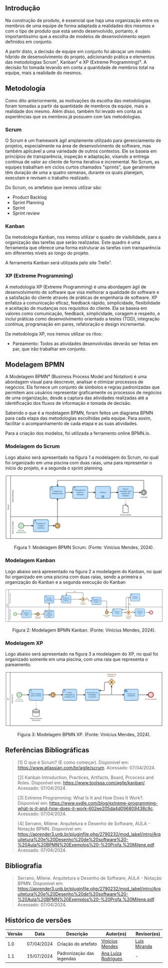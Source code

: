 ## Introdução

Na construção de produto, é essencial que haja uma organização entre os membros de uma equipe de forma adaptada a realidades dos mesmos e com o tipo de produto que está sendo desenvolvido, portanto, é importantíssimo que a escolha de modelos de desenvolvimento sejam definidos em conjunto.

A partir disto, a decisão de equipe em conjunto foi abraçar um modelo híbrido de desenvolvimento do projeto, adicionando prática e elementos das metodologias Scrum¹, Kanban² e XP (Extreme Programming)³. A decisão foi tomada levando em conta a quantidade de membros total na equipe, mais a realidade do mesmos.

## Metodologia

Como dito anteriormente, as motivações da escolha das metodologias foram tomadas a partir da quantidade de membros da equipe, mais a realidade dos mesmo. Além disso, também foi levado em conta as experiências que os membros já possuem com tais metodologias.

### Scrum

O Scrum é um framework ágil amplamente utilizado para gerenciamento de projetos, especialmente na área de desenvolvimento de software, mas também aplicável a uma variedade de outros contextos. Ele se baseia em princípios de transparência, inspeção e adaptação, visando a entrega contínua de valor ao cliente de forma iterativa e incremental. No Scrum, as equipes trabalham em ciclos curtos chamados "sprints", que geralmente têm duração de uma a quatro semanas, durante os quais planejam, executam e revisam o trabalho realizado. 

Do Scrum, os artefatos que iremos utilizar são:
- Product Backlog
- Sprint Planning
- Sprint
- Sprint review

### Kanban
Da metodologia Kanban, nos iremos utilizar o quadro de visibilidade, para a organização das tarefas que serão realizadas. Este quadro é uma ferramenta que oferece uma forma estruturar as tarefas com transparência em diferentes níveis ao longo do projeto. 

A ferramenta Kanban será utilizada pelo site Trello¹. 

### XP (Extreme Programming)
A metodologia XP (Extreme Programming) é uma abordagem ágil de desenvolvimento de software que visa melhorar a qualidade do software e a satisfação do cliente através de práticas de engenharia de software. XP enfatiza a comunicação eficaz, feedback rápido, simplicidade, flexibilidade e aceitação de mudanças nos requisitos do cliente. Ela se baseia em valores como comunicação, feedback, simplicidade, coragem e respeito, e inclui práticas como desenvolvimento orientado a testes (TDD), integração contínua, programação em pares, refatoração e design incremental.

Da metodologia XP, nos iremos utilizar os ritos:
- Pareamento: Todos as atividades desenvolvidas deverão ser feitas em par, que irão trabalhar em conjunto.

## Modelagem BPMN
A Modelagem BPMN⁴ (Business Process Model and Notation) é uma abordagem visual para descrever, analisar e otimizar processos de negócios. Ela fornece um conjunto de símbolos e regras padronizadas que permitem aos usuários representar graficamente os processos de negócios de uma organização, desde a captura das atividades realizadas até a identificação dos fluxos de informação e tomada de decisão. 

Sabendo o que é a modelagem BPMN, foram feitos um diagrama BPMN para cada etapa das metodologias escolhidas pela equipe. Para assim, facilitar o acompanhamento de cada etapa e as suas atividades.

Para a criação dos modelos, foi utilizada a ferramento online BPMN.io.

### Modelagem do Scrum
Logo abaixo será apresentado na figura 1 a modelagem do Scrum, no qual foi organizado em uma piscina com duas raias, uma para representar o início do projeto, e a segunda o sprint planning.

![](./images/scrum.svg)

<div style="text-align: center">
<p> Figura 1: Modelagem BPMN Scrum. (Fonte: Vinícius Mendes, 2024). </p>
</div>

### Modelagem Kanban
Logo abaixo será apresentado na figura 2 a modelagem do Kanban, no qual foi organizado em uma piscina com duas raias, sendo a primeira a organização do Kanban e a segunda execução do Kanban

![](./images/Kanban.svg)

<div style="text-align: center">
<p> Figura 2: Modelagem BPMN Kanban. (Fonte: Vinícius Mendes, 2024). </p>
</div>

### Modelagem XP
Logo abaixo será apresentado na figura 3 a modelagem do XP, no qual foi organizado somente em uma piscina, com uma raia que representa o pareamento.

![](./images/xp.svg)

<div style="text-align: center">
<p> Figura 3: Modelagem BPMN XP. (Fonte: Vinícius Mendes, 2024). </p>
</div>

## Referências Bibliográficas
> [1] O que é Scrum? (E como começar). Disponível em: https://www.atlassian.com/br/agile/scrum. Acessado: 07/04/2024.
> 
> [2] Kanban Introduction, Practices, Artifacts, Board, Prcocess and Roles. Disponível em: https://www.toolsqa.com/agile/kanban/. Acessado: 07/04/2024.
> 
> [3] Extreme Programming: What Is It and How Does It Work?. Disponível em: https://www.sydle.com/blog/extreme-programming-what-is-it-and-how-does-it-work-602ee205da4d096809438c9c. Acessado: 07/04/2024.
> 
> [4] Serrano, Milene. Arquitetura e Desenho de Software, AULA - Notação BPMN. Disponível em: https://aprender3.unb.br/pluginfile.php/2790232/mod_label/intro/Arquitetura%20e%20Desenho%20de%20software%20-%20Aula%20BPMN%20Exemplos%20-%20Profa.%20Milene.pdf. Acessado: 07/04/2024.

## Bibliografia
> Serrano, Milene. Arquitetura e Desenho de Software, AULA - Notação BPMN. Disponível em: https://aprender3.unb.br/pluginfile.php/2790232/mod_label/intro/Arquitetura%20e%20Desenho%20de%20software%20-%20Aula%20BPMN%20Exemplos%20-%20Profa.%20Milene.pdf. Acessado: 07/04/2024.


## Histórico de versões
| Versão | Data       | Descrição           | Autor(es)       | Revisor(es) |
| ------ | ---------- | ------------------- | --------------- | ----------- |
| 1.0    | 07/04/2024 | Criação do artefato | [Vinícius Mendes](https://github.com/yabamiah) | [Luis Miranda](https://github.com/LuisMiranda10)            |
| 1.1    | 15/07/2024 | Padronização das legendas | [Ana Luíza Rodrigues](https://github.com/analuizargds) | -            |
